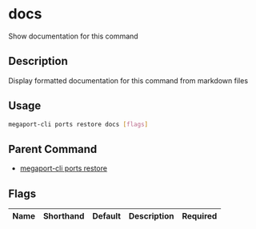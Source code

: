 # docs

Show documentation for this command

## Description

Display formatted documentation for this command from markdown files

## Usage

```sh
megaport-cli ports restore docs [flags]
```


## Parent Command

* [megaport-cli ports restore](megaport-cli_ports_restore.md)
## Flags

| Name | Shorthand | Default | Description | Required |
|------|-----------|---------|-------------|----------|

